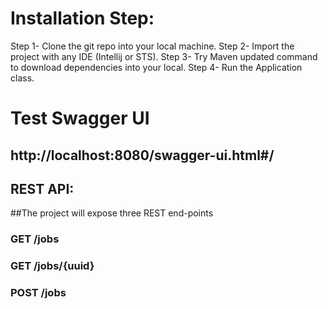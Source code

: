 # Installation Step:
  Step 1- Clone the git repo into your local machine.
  Step 2- Import the project with any IDE (Intellij or STS).
  Step 3- Try Maven updated command to download dependencies into your local.
  Step 4- Run the Application class.

# Test Swagger UI
## http://localhost:8080/swagger-ui.html#/
## REST API:
  ##The project will expose three REST end-points
  ### GET /jobs
  ### GET /jobs/{uuid}
  ### POST /jobs 

